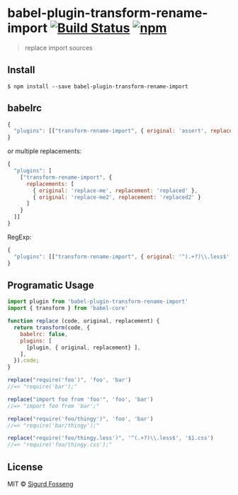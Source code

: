 # babel-plugin-transform-rename-import [![Build Status][travis-image]][travis-url] [![npm][npm-image]][npm-url]
[npm-image]: https://img.shields.io/npm/v/babel-plugin-transform-rename-import.svg?style=flat
[npm-url]: https://npmjs.org/package/babel-plugin-transform-rename-import
[travis-image]: https://travis-ci.org/laat/babel-plugin-transform-rename-import.svg?branch=master
[travis-url]: https://travis-ci.org/laat/babel-plugin-transform-rename-import

> replace import sources

## Install

```
$ npm install --save babel-plugin-transform-rename-import
```

## babelrc
```js
{
  "plugins": [["transform-rename-import", { original: 'assert', replacement: 'power-assert' }]]
}
```

or multiple replacements:
```js
{
  "plugins": [
    ["transform-rename-import", {
      replacements: [
        { original: 'replace-me', replacement: 'replaced' },
        { original: 'replace-me2', replacement: 'replaced2' }
      ]
    }
  ]]
}
```

RegExp:
```js
{
  "plugins": [["transform-rename-import", { original: '^(.+?)\\.less$', replacement: '$1.css' }]]
}
```


## Programatic Usage

```javascript
import plugin from 'babel-plugin-transform-rename-import'
import { transform } from 'babel-core'

function replace (code, original, replacement) {
  return transform(code, {
    babelrc: false,
    plugins: [
      [plugin, { original, replacement} ],
    ],
  }).code;
}

replace("require('foo')", 'foo', 'bar')
//=> "require('bar');"

replace("import foo from 'foo'", 'foo', 'bar')
//=> "import foo from 'bar';"

replace("require('foo/thingy')", 'foo', 'bar')
//=> "require('bar/thingy');"

replace("require('foo/thingy.less')", '^(.+?)\\.less$', '$1.css')
//=> "require('foo/thingy.css');"
```

## License

MIT © [Sigurd Fosseng](https://github.com/laat)
